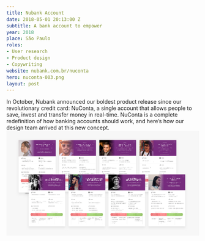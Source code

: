 ```yaml
---
title: Nubank Account
date: 2018-05-01 20:13:00 Z
subtitle: A bank account to empower
year: 2018
place: São Paulo
roles:
- User research
- Product design
- Copywriting
website: nubank.com.br/nuconta
hero: nuconta-003.png
layout: post
---
```


In October, Nubank announced our boldest product release since our revolutionary credit card: NuConta, a single account that allows people to save, invest and transfer money in real-time. NuConta is a complete redefinition of how banking accounts should work, and here’s how our design team arrived at this new concept.![nuconta-004.png](/uploads/nuconta-004.png)